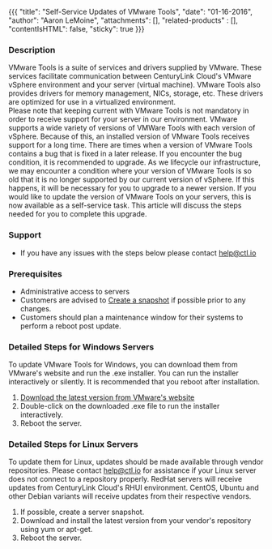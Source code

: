 {{{
  "title": "Self-Service Updates of VMware Tools",
  "date": "01-16-2016",
  "author": "Aaron LeMoine",
  "attachments": [],
  "related-products" : [],
  "contentIsHTML": false,
  "sticky": true
}}}

### Description
VMware Tools is a suite of services and drivers supplied by VMware.  These services facilitate communication between CenturyLink Cloud's VMware vSphere environment and your server (virtual machine).  VMware Tools also provides drivers for memory management, NICs, storage, etc.  These drivers are optimized for use in a virtualized environment.  
Please note that keeping current with VMware Tools is not mandatory in order to receive support for your server in our environment.  VMware supports a wide variety of versions of VMWare Tools with each version of vSphere.  Because of this, an installed version of VMware Tools receives support for a long time.  There are times when a version of VMware Tools contains a bug that is fixed in a later release.  If you encounter the bug condition, it is recommended to upgrade.  As we lifecycle our infrastructure, we may encounter a condition where your version of VMware Tools is so old that it is no longer supported by our current version of vSphere.  If this happens, it will be necessary for you to upgrade to a newer version.
If you would like to update the version of VMware Tools on your servers, this is now available as a self-service task.  This article will discuss the steps needed for you to complete this upgrade.

### Support
* If you have any issues with the steps below please contact help@ctl.io

### Prerequisites
* Administrative access to servers
* Customers are advised to [Create a snapshot](creating-and-managing-server-snapshots.md) if possible prior to any changes.
* Customers should plan a maintenance window for their systems to perform a reboot post update.

### Detailed Steps for Windows Servers
To update VMware Tools for Windows, you can download them from VMware's website and run the .exe installer. You can run the installer interactively or silently. It is recommended that you reboot after installation.

1. [Download the latest version from VMware's website](https://packages.vmware.com/tools/esx/latest/windows/x64/index.html)
2. Double-click on the downloaded .exe file to run the installer interactively.
3. Reboot the server.

### Detailed Steps for Linux Servers
To update them for Linux, updates should be made available through vendor repositories.  Please contact help@ctl.io for assistance if your Linux server does not connect to a repository properly.  RedHat servers will receive updates from CenturyLink Cloud's RHUI environment.  CentOS, Ubuntu and other Debian variants will receive updates from their respective vendors.
1. If possible, create a server snapshot.
2. Download and install the latest version from your vendor's repository using yum or apt-get.
3. Reboot the server.
